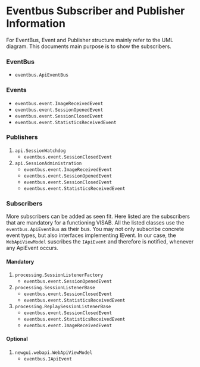 # Eventbus Subscriber and Publisher Information

For EventBus, Event and Publisher structure mainly refer to the UML diagram. This documents main purpose is to show the subscribers.

### EventBus
* `eventbus.ApiEventBus`

### Events
* `eventbus.event.ImageReceivedEvent`
* `eventbus.event.SessionOpenedEvent`
* `eventbus.event.SessionClosedEvent`
* `eventbus.event.StatisticsReceivedEvent`

### Publishers
1. `api.SessionWatchdog`
    * `eventbus.event.SessionClosedEvent`
2. `api.SessionAdministration`
    * `eventbus.event.ImageReceivedEvent`
    * `eventbus.event.SessionOpenedEvent`
    * `eventbus.event.SessionClosedEvent`
    * `eventbus.event.StatisticsReceivedEvent`

### Subscribers
More subscribers can be added as seen fit. Here listed are the subscribers that are mandatory for a functioning VISAB. All the listed classes use the `eventbus.ApiEventBus` as their bus.
You may not only subscribe concrete event types, but also interfaces implementing IEvent.
In our case, the `WebApiViewModel` suscribes the `IApiEvent` and therefore is notified, whenever any ApiEvent occurs.


#### Mandatory

1. `processing.SessionListenerFactory`
    * `eventbus.event.SessionOpenedEvent`
2. `processing.SessionListenerBase`
    * `eventbus.event.SessionClosedEvent`
    * `eventbus.event.StatisticsReceivedEvent`
3. `processing.ReplaySessionListenerBase`
    * `eventbus.event.SessionClosedEvent`
    * `eventbus.event.StatisticsReceivedEvent`
    * `eventbus.event.ImageReceivedEvent`

#### Optional

1. `newgui.webapi.WebApiViewModel`
    * `eventbus.IApiEvent`



